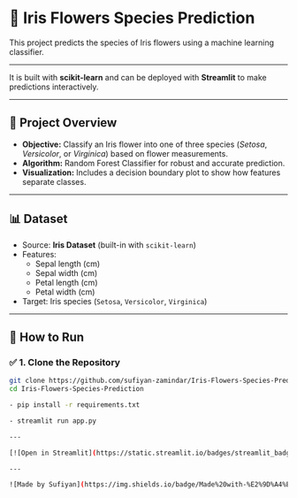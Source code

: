 # 🌸 Iris Flowers Species Prediction

This project predicts the species of Iris flowers using a machine learning classifier.

---

It is built with **scikit-learn** and can be deployed with **Streamlit** to make predictions interactively.

---

## 📌 **Project Overview**

- **Objective:** Classify an Iris flower into one of three species (*Setosa*, *Versicolor*, or *Virginica*) based on flower measurements.
- **Algorithm:** Random Forest Classifier for robust and accurate prediction.
- **Visualization:** Includes a decision boundary plot to show how features separate classes.

---

## 📊 **Dataset**

- Source: **Iris Dataset** (built-in with `scikit-learn`)
- Features:
  - Sepal length (cm)
  - Sepal width (cm)
  - Petal length (cm)
  - Petal width (cm)
- Target: Iris species (`Setosa`, `Versicolor`, `Virginica`)

---

## 🚀 **How to Run**

### ✅ 1. Clone the Repository

```bash
git clone https://github.com/sufiyan-zamindar/Iris-Flowers-Species-Prediction.git
cd Iris-Flowers-Species-Prediction

- pip install -r requirements.txt

- streamlit run app.py

---

[![Open in Streamlit](https://static.streamlit.io/badges/streamlit_badge_black_white.svg)](https://share.streamlit.io/https://iris-flowers-species-prediction.streamlit.app/)

---

![Made by Sufiyan](https://img.shields.io/badge/Made%20with-%E2%9D%A4%EF%B8%8F%20by%20Sufiyan-blueviolet?style=for-the-badge)
